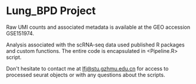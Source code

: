 # **Lung_BPD Project**

Raw UMI counts and associated metadata is available at the GEO accession GSE151974. 

Analysis associated with the scRNA-seq data used published R packages and custom functions. The entire code is encapsulated in <Pipeline.R> script.

Don't hesitate to contact me at lfj@stu.gzhmu.edu.cn for access to processed seurat objects or with any questions about the scripts.
